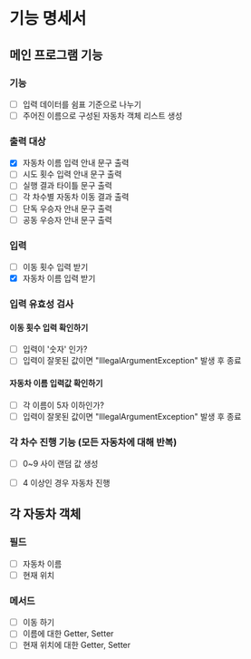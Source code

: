 # 기능 명세서

## 메인 프로그램 기능
### 기능
- [ ] 입력 데이터를 쉼표 기준으로 나누기
- [ ] 주어진 이름으로 구성된 자동차 객체 리스트 생성

### 출력 대상
- [x] 자동차 이름 입력 안내 문구 출력
- [ ] 시도 횟수 입력 안내 문구 출력
- [ ] 실행 결과 타이틀 문구 출력
- [ ] 각 차수별 자동차 이동 결과 출력
- [ ] 단독 우승자 안내 문구 출력
- [ ] 공동 우승자 안내 문구 출력

### 입력
- [ ] 이동 횟수 입력 받기
- [x] 자동차 이름 입력 받기

### 입력 유효성 검사
#### 이동 횟수 입력 확인하기
- [ ] 입력이 '숫자' 인가?
- [ ] 입력이 잘못된 값이면 "IllegalArgumentException" 발생 후 종료
#### 자동차 이름 입력값 확인하기
- [ ] 각 이름이 5자 이하인가?
- [ ] 입력이 잘못된 값이면 "IllegalArgumentException" 발생 후 종료

### 각 차수 진행 기능 (모든 자동차에 대해 반복)
- [ ] 0~9 사이 랜덤 값 생성
- [ ] 4 이상인 경우 자동차 진행


## 각 자동차 객체
### 필드
- [ ] 자동차 이름
- [ ] 현재 위치

### 메서드
- [ ] 이동 하기
- [ ] 이름에 대한 Getter, Setter
- [ ] 현재 위치에 대한 Getter, Setter